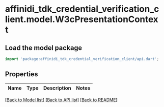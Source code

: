 # affinidi_tdk_credential_verification_client.model.W3cPresentationContext

## Load the model package

```dart
import 'package:affinidi_tdk_credential_verification_client/api.dart';
```

## Properties

| Name | Type | Description | Notes |
| ---- | ---- | ----------- | ----- |

[[Back to Model list]](../README.md#documentation-for-models) [[Back to API list]](../README.md#documentation-for-api-endpoints) [[Back to README]](../README.md)

